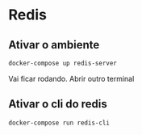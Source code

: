 # Redis

 
## Ativar o ambiente

```bash
docker-compose up redis-server
```
Vai ficar rodando. Abrir outro terminal

## Ativar o cli do redis

```bash
docker-compose run redis-cli
```
